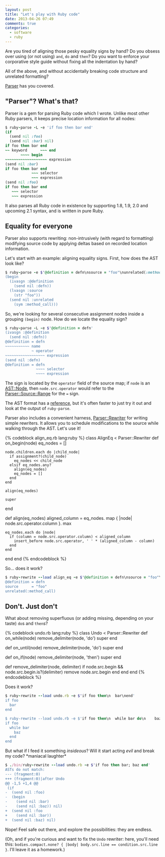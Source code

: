 ```yaml
---
layout: post
title: "Let's play with Ruby code"
date: 2013-04-26 07:49
comments: true
categories:
  - software
  - ruby
---
```


Are you tired of aligning those pesky equality signs by hand? Do you obsess over using (or not using) `and`, `do` and `then`? Do you want to enforce your corporative style guide without fixing all the indentation by hand?

All of the above, and without accidentally breaking code structure and unrelated formatting?

[Parser](http://github.com/whitequark/parser) has you covered.

<!--more-->

"Parser"? What's that?
----------------------

Parser is a gem for parsing Ruby code which I wrote. Unlike most other Ruby parsers, it keeps precise location information for all nodes:

``` ruby
$ ruby-parse -L -e 'if foo then bar end'
(if
  (send nil :foo)
  (send nil :bar) nil)
if foo then bar end
~~ keyword      ~~~ end
       ~~~~ begin
~~~~~~~~~~~~~~~~~~~ expression
(send nil :bar)
if foo then bar end
            ~~~ selector
            ~~~ expression
(send nil :foo)
if foo then bar end
   ~~~ selector
   ~~~ expression
```

It also parses all Ruby code in existence by supporting 1.8, 1.9, 2.0 and upcoming 2.1 syntax, and is written in pure Ruby.

Equality for everyone
---------------------

Parser also supports rewriting: non-intrusively (with regard to formatting) modifying source code by applying deltas based on recorded location information.

Let's start with an example: aligning equality signs. First, how does the AST look like?

``` ruby
$ ruby-parse -e $'@definition = defn\nsource = "foo"\nunrelated(:method_call)'
(begin
  (ivasgn :@definition
    (send nil :defn))
  (lvasgn :source
    (str "foo"))
  (send nil :unrelated
    (sym :method_call)))
```

So, we're looking for several consecutive assignment nodes inside a grouping `(begin)` node. How do we locate the equality sign?

``` ruby
$ ruby-parse -L -e $'@definition = defn'
(ivasgn :@definition
  (send nil :defn))
@definition = defn
~~~~~~~~~~~ name
            ~ operator
~~~~~~~~~~~~~~~~~~ expression
(send nil :defn)
@definition = defn
              ~~~~ selector
              ~~~~ expression
```

The sign is located by the `operator` field of the source map; if `node` is an [AST::Node](http://whitequark.github.io/ast/frames#!AST/Node), then `node.src.operator` would refer to the [Parser::Source::Range](http://rdoc.info/github/whitequark/parser/master/frames#!Parser/Source/Range) for the `=` sign.

The AST format has a [reference](http://rdoc.info/github/whitequark/parser/master/frames#!file/doc/AST_FORMAT.md), but it's often faster to just try it out and look at the output of `ruby-parse`.

Parser also includes a convenient harness, [Parser::Rewriter](http://rdoc.info/github/whitequark/parser/master/frames#!Parser/Rewriter) for writing simple rewriters. It allows you to schedule modifications to the source while walking through the AST. Let's use it!

{% codeblock align_eq.rb lang:ruby %}
class AlignEq < Parser::Rewriter
  def on_begin(node)
    eq_nodes = []

    node.children.each do |child_node|
      if assignment?(child_node)
        eq_nodes << child_node
      elsif eq_nodes.any?
        align(eq_nodes)
        eq_nodes = []
      end
    end

    align(eq_nodes)

    super
  end

  def align(eq_nodes)
    aligned_column = eq_nodes.
      map { |node| node.src.operator.column }.
      max

    eq_nodes.each do |node|
      if (column = node.src.operator.column) < aligned_column
        insert_before node.src.operator, ' ' * (aligned_column - column)
      end
    end
  end
end
{% endcodeblock %}

So... does it work?

``` ruby
$ ruby-rewrite --load align_eq -e $'@definition = defn\nsource = "foo"\nunrelated(:method_call)'
@definition = defn
source      = "foo"
unrelated(:method_call)
```

Don't. Just don't
-----------------

What about removing superfluous (or adding missing, depending on your taste) `do`s and `then`s?

{% codeblock undo.rb lang:ruby %}
class Undo < Parser::Rewriter
  def on_while(node)
    remove_delimiter(node, 'do')
    super
  end

  def on_until(node)
    remove_delimiter(node, 'do')
    super
  end

  def on_if(node)
    remove_delimiter(node, 'then')
    super
  end

  def remove_delimiter(node, delimiter)
    if node.src.begin && node.src.begin.is?(delimiter)
      remove node.src.begin
    end
  end
end
{% endcodeblock %}

Does it work?

``` ruby
$ ruby-rewrite --load undo.rb -e $'if foo then\n  bar\nend'
if foo
  bar
end

$ ruby-rewrite --load undo.rb -e $'if foo then\n  while bar do\n    baz\n  end\nend'
if foo
  while bar
    baz
  end
end
```

But what if I feed it something _insideous_? Will it start acting _evil_ and break my code? \*maniacal laughter\*

``` ruby
$ ./bin/ruby-rewrite --load undo.rb -e $'if foo then bar; baz end'
ASTs do not match:
--- (fragment:0)
+++ (fragment:0)|after Undo
@@ -1,5 +1,4 @@
 (if
-  (send nil :foo)
-  (begin
-    (send nil :bar)
-    (send nil :baz)) nil)
+  (send nil :foo
+    (send nil :bar))
+  (send nil :baz) nil)
```

Nope! Feel safe out there, and explore the possibilities: they are endless.

(Oh, and if you're curious and want to fix the `Undo` rewriter: here, you'll need this: `bodies.compact.none? { |body| body.src.line == condition.src.line }`. I'll leave it as a homework.)

